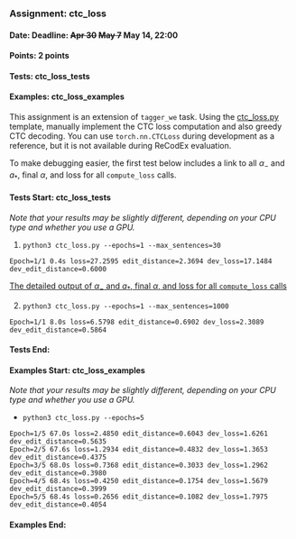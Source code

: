 ### Assignment: ctc_loss
#### Date: Deadline: ~~Apr 30~~ ~~May 7~~ May 14, 22:00
#### Points: 2 points
#### Tests: ctc_loss_tests
#### Examples: ctc_loss_examples

This assignment is an extension of `tagger_we` task. Using the
[ctc_loss.py](https://github.com/ufal/npfl138/tree/master/labs/09/ctc_loss.py)
template, manually implement the CTC loss computation and also greedy CTC
decoding. You can use `torch.nn.CTCLoss` during development as a reference, but
it is not available during ReCodEx evaluation.

To make debugging easier, the first test below includes a link to all
$α_-$ and $a_*$, final $α$, and loss for all `compute_loss` calls.

#### Tests Start: ctc_loss_tests
_Note that your results may be slightly different, depending on your CPU type and whether you use a GPU._

1. `python3 ctc_loss.py --epochs=1 --max_sentences=30`
```
Epoch=1/1 0.4s loss=27.2595 edit_distance=2.3694 dev_loss=17.1484 dev_edit_distance=0.6000
```
[The detailed output of $α_-$ and $a_*$, final $α$, and loss for all `compute_loss`
calls](//ufal.mff.cuni.cz/~straka/courses/npfl138/2324/tasks/figures/ctc_loss.test-1.txt)

2. `python3 ctc_loss.py --epochs=1 --max_sentences=1000`
```
Epoch=1/1 8.0s loss=6.5798 edit_distance=0.6902 dev_loss=2.3089 dev_edit_distance=0.5864
```
#### Tests End:
#### Examples Start: ctc_loss_examples
_Note that your results may be slightly different, depending on your CPU type and whether you use a GPU._

- `python3 ctc_loss.py --epochs=5`
```
Epoch=1/5 67.0s loss=2.4850 edit_distance=0.6043 dev_loss=1.6261 dev_edit_distance=0.5635
Epoch=2/5 67.6s loss=1.2934 edit_distance=0.4832 dev_loss=1.3653 dev_edit_distance=0.4375
Epoch=3/5 68.0s loss=0.7368 edit_distance=0.3033 dev_loss=1.2962 dev_edit_distance=0.3980
Epoch=4/5 68.4s loss=0.4250 edit_distance=0.1754 dev_loss=1.5679 dev_edit_distance=0.3999
Epoch=5/5 68.4s loss=0.2656 edit_distance=0.1082 dev_loss=1.7975 dev_edit_distance=0.4054
```
#### Examples End:
